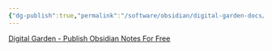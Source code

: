 ```yaml
---
{"dg-publish":true,"permalink":"/software/obsidian/digital-garden-docs/","tags":["obsidian","productivity","notes"]}
---
```


[Digital Garden - Publish Obsidian Notes For Free](https://dg-docs.ole.dev/)
